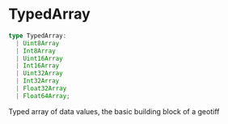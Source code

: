 # TypedArray

```ts
type TypedArray: 
  | Uint8Array
  | Int8Array
  | Uint16Array
  | Int16Array
  | Uint32Array
  | Int32Array
  | Float32Array
  | Float64Array;
```

Typed array of data values, the basic building block of a geotiff
